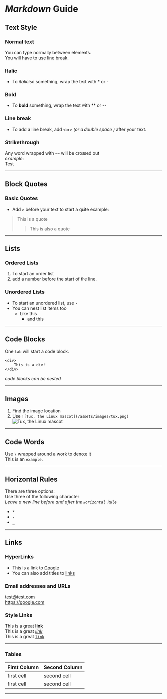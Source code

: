 # *Markdown* Guide

## Text Style
### Normal text
You can type normally between elements.  
You will have to use line break.
### Italic
- To *italicise* something, wrap the text with * or -
### Bold
- To **bold** something, wrap the text with ** or --
### Line break
- To add a line break, add `<br>` *(or a double space  )* after your text.

### Strikethrough
Any word wrapped with `~~` will be crossed out  
*example*:  
~~Test~~

***

## Block Quotes
### Basic Quotes
- Add `>` before your text to start a quite
example: <br>
> This is a quote
>
>> This is also a quote

***

## Lists
### Ordered Lists
1. To start an order list
2. add a number before the start of the line.
### Unordered Lists
- To start an unordered list, use `-`
- You can nest list items too
    - Like this
        - and this 

***

## Code Blocks
One `tab` will start a code block.

    <div>
        This is a div!
    </div>
*code blocks can be nested*

***

## Images
1. Find the image location
2. Use `![Tux, the Linux mascot](/assets/images/tux.png)`
![Tux, the Linux mascot](https://hq.geniuscentral.com/assets/gc-blueblack.svg "GeniusCentral Logo")

***

## Code Words
Use `\` wrapped around a work to denote it <br>
This is an `example`.

***

## Horizontal Rules
There are three options:<br>
Use three of the following character<br>
*Leave a new line before and after the `Horizontal Rule`*
- `*`
- `-`
- `_`

***

## Links
### HyperLinks
- This is a link to [Google](https://google.com)
- You can also add titles to [links](https://google.com "This will take you to Google")

### Email addresses and URLs
<test@test.com><br>
<https://google.com>

### Style Links
This is a great **[link](https://google.com)**  
This is a great *[link](https://google.com)*  
This is a great [`link`](https://google.com)

***

### Tables
First Column | Second Column
------------ | -------------
first cell | second cell
first cell | second cell

***


